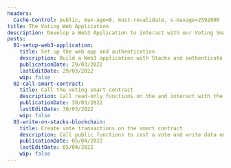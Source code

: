 ```yaml
---
headers:
  Cache-Control: public, max-age=0, must-revalidate, s-maxage=2592000
title: The Voting Web Application
description: Develop a Web3 Application to interact with our Voting Smart Contract from the browser
posts:
  01-setup-web3-application:
    title: Set up the web app and authentication
    description: Build a Web3 application with Stacks and authenticate with our web Wallet
    publicationDate: 29/03/2022
    lastEditDate: 29/03/2022
    wip: false
  02-call-smart-contract:
    title: Call the voting smart contract
    description: Call read-only functions on the and interact with the Stacks API
    publicationDate: 30/03/2022
    lastEditDate: 30/03/2022
    wip: false
  03-write-on-stacks-blockchain:
    title: Create vote transactions on the smart contract
    description: Call public functions to cast a vote and write data on the Stacks blokchain. Fetch transactions data
    publicationDate: 05/04/2022
    lastEditDate: 05/04/2022
    wip: false
---
```

